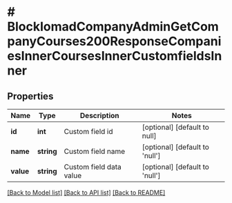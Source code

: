 # # BlockIomadCompanyAdminGetCompanyCourses200ResponseCompaniesInnerCoursesInnerCustomfieldsInner

## Properties

Name | Type | Description | Notes
------------ | ------------- | ------------- | -------------
**id** | **int** | Custom field id | [optional] [default to null]
**name** | **string** | Custom field name | [optional] [default to 'null']
**value** | **string** | Custom field data value | [optional] [default to 'null']

[[Back to Model list]](../../README.md#models) [[Back to API list]](../../README.md#endpoints) [[Back to README]](../../README.md)
